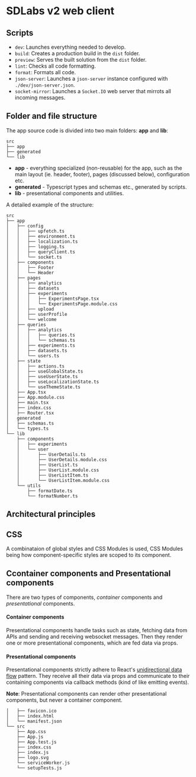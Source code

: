 # SDLabs v2 web client

## Scripts

- `dev`: Launches everything needed to develop.
- `build`: Creates a production build in the `dist` folder.
- `preview`: Serves the built solution from the `dist` folder.
- `lint`: Checks all code formatting.
- `format`: Formats all code.
- `json-server`: Launches a `json-server` instance configured with `./dev/json-server.json`.
- `socket-mirror`: Launches a `Socket.IO` web server that mirrots all incoming messages.

###

## Folder and file structure

The app source code is divided into two main folders: **app** and **lib**:

```
src
├── app
├── generated
└── lib
```

- **app** - everything specialized (non-reusable) for the app, such as the main layout (ie. header, footer), pages (discussed below), configuration etc.
- **generated** - Typescript types and schemas etc., generated by scripts.
- **lib** - presentational components and utilities.

A detailed example of the structure:

```
src
├── app
│   ├── config
│   │   ├── upfetch.ts
│   │   ├── environment.ts
│   │   ├── localization.ts
│   │   ├── logging.ts
│   │   ├── queryClient.ts
│   │   └── socket.ts
│   ├── components
│   │   ├── Footer
│   │   └── Header
│   ├── pages
│   │   ├── analytics
│   │   ├── datasets
│   │   ├── experiments
│   │   │   ├── ExperimentsPage.tsx
│   │   │   └── ExperimentsPage.module.css
│   │   ├── upload
│   │   ├── userProfile
│   │   └── welcome
│   ├── queries
│   │   ├── analytics
│   │   │   ├── queries.ts
│   │   │   └── schemas.ts
│   │   ├── experiments.ts
│   │   ├── datasets.ts
│   │   └── users.ts
│   ├── state
│   │   ├── actions.ts
│   │   ├── useGlobalState.ts
│   │   ├── useUserState.ts
│   │   ├── useLocalizationState.ts
│   │   └── useThemeState.ts
│   ├── App.tsx
│   ├── App.module.css
│   ├── main.tsx
│   ├── index.css
│   ├── Router.tsx
│   generated
│   ├── schemas.ts
│   └── types.ts
└── lib
    ├── components
    │   ├── experiments
    │   └── user
    │       ├── UserDetails.ts
    │       ├── UserDetails.module.css
    │       ├── UserList.ts
    │       ├── UserList.module.css
    │       ├── UserListItem.ts
    │       └── UserListItem.module.css
    └── utils
        ├── formatDate.ts
        └── formatNumber.ts
```

## Architectural principles

## CSS

A combinataion of global styles and CSS Modules is used, CSS Modules being how component-specific styles are scoped to its component.

## Ccontainer components and Presentational components

There are two types of components, _container_ components and _presentational_ components.

#### Container components

Presentational components handle tasks such as state, fetching data from APIs and sending and receiving websocket messages. Then they render one or more presentational components, which are fed data via props.

#### Presentational components

Presentational components strictly adhere to React's [unidirectional data flow](https://how.dev/answers/what-is-unidirectional-data-flow-in-react) pattern. They receive all their data via props and communicate to their containing components via callback methods (kind of like emitting events).

**Note**: Presentational components can render other presentational components, but never a container component.

```
│   ├── favicon.ico
│   ├── index.html
│   └── manifest.json
└── src
    ├── App.css
    ├── App.js
    ├── App.test.js
    ├── index.css
    ├── index.js
    ├── logo.svg
    └── serviceWorker.js
    └── setupTests.js
```
